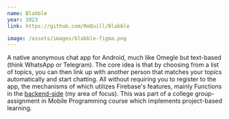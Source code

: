 ```yaml
---
name: Blabble
year: 2023
link: https://github.com/ReQuill/Blabble

image: /assets/images/blabble-figma.png
---
```


A native anonymous chat app for Android, much like Omegle but text-based (think WhatsApp or Telegram). The core idea is that by choosing from a list of topics, you can then link up with another person that matches your topics automatically and start chatting. All without requiring you to register to the app, the mechanisms of which utilizes Firebase's features, mainly Functions in the [backend-side](https://github.com/ReQuill/BlabbleBackend) (my area of focus). This was part of a college group-assignment in Mobile Programming course which implements project-based learning.
